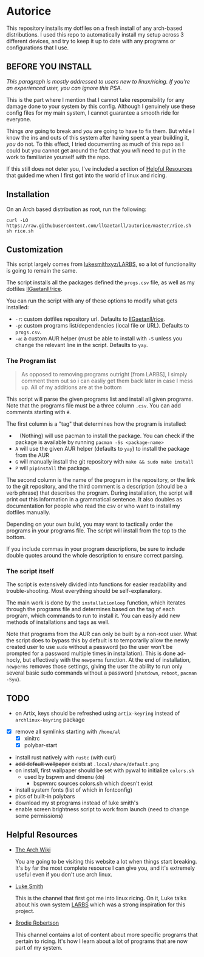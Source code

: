 # Autorice

This repository installs my dotfiles on a fresh install of any arch-based distributions. I used this repo to automatically install my setup across 3 different devices, and try to keep it up to date with any programs or configurations that I use.

## BEFORE YOU INSTALL

_This paragraph is mostly addressed to users new to linux/ricing. If you're an
experienced user, you can ignore this PSA._

This is the part where I mention that I cannot take responsibility for any damage
done to your system by this config. Although I genuinely use these config files
for my main system, I cannot guarantee a smooth ride for everyone.

Things _are_ going to break and _you_ are going to have to fix them. But while I
know the ins and outs of this system after having spent a year building
it, _you_ do not. To this effect, I tried documenting as much of this repo as I
could but you cannot get around the fact that you _will_ need to put in the work
to familiarize yourself with the repo.

If this still does not deter you, I've included a section of [Helpful Resources](#helpful-resources) that guided me when I first got into the world of linux and ricing.

## Installation

On an Arch based distribution as root, run the following:

```
curl -LO https://raw.githubusercontent.com/llGaetanll/autorice/master/rice.sh
sh rice.sh
```

## Customization

This script largely comes from [lukesmithxyz/LARBS](https://github.com/lukesmithxyz/LARBS),
so a lot of functionality is going to remain the same.

The script installs all the packages defined the `progs.csv` file, as well as my dotfiles
[llGaetanll/rice](https://github.com/llGaetanll/rice).

You can run the script with any of these options to modify what gets installed:

- `-r`: custom dotfiles repository url. Defaults to [llGaetanll/rice](https://github.com/llGaetanll/rice).
- `-p`: custom programs list/dependencies (local file or URL). Defaults to `progs.csv`.
- `-a`: a custom AUR helper (must be able to install with `-S` unless you
  change the relevant line in the script. Defaults to `yay`.

### The Program list

> As opposed to removing programs outright [from LARBS], I simply comment them out so i can easliy get them back later in case I mess up. All of my additions are at the bottom

This script will parse the given programs list and install all given programs. Note
that the programs file must be a three column `.csv`. You can add comments starting with `#`.

The first column is a "tag" that determines how the program is installed:

- ` ` (Nothing) will use pacman to install the package. You can check if the package is available by running `pacman -Ss <package-name>`
- `A` will use the given AUR helper (defaults to `yay`) to install the package from the AUR
- `G` will manually install the git repository with `make && sudo make install`
- `P` will `pipinstall` the package.

The second column is the name of the program in the repository, or the link to
the git repository, and the third comment is a description (should be a verb
phrase) that describes the program. During installation, the script will print out
this information in a grammatical sentence. It also doubles as documentation
for people who read the csv or who want to install my dotfiles manually.

Depending on your own build, you may want to tactically order the programs in
your programs file. The script will install from the top to the bottom.

If you include commas in your program descriptions, be sure to include double
quotes around the whole description to ensure correct parsing.

### The script itself

The script is extensively divided into functions for easier readability and
trouble-shooting. Most everything should be self-explanatory.

The main work is done by the `installationloop` function, which iterates
through the programs file and determines based on the tag of each program,
which commands to run to install it. You can easily add new methods of
installations and tags as well.

Note that programs from the AUR can only be built by a non-root user. What
the script does to bypass this by default is to temporarily allow the newly created
user to use `sudo` without a password (so the user won't be prompted for a
password multiple times in installation). This is done ad-hocly, but
effectively with the `newperms` function. At the end of installation,
`newperms` removes those settings, giving the user the ability to run only
several basic sudo commands without a password (`shutdown`, `reboot`,
`pacman -Syu`).

## TODO
- on Artix, keys should be refreshed using `artix-keyring` instead of `archlinux-keyring` package
- [x] remove all symlinks starting with `/home/al`
  - [x] xinitrc
  - [x] polybar-start
- install rust natively with `rustc` (with curl)
- ~~add default wallpaper~~ exists at `.local/share/default.png`
- on install, first wallpaper should be set with pywal to initialize `colors.sh`
  - used by bspwm and dmenu (`dm`) 
    - bspwmrc sources colors.sh which doesn't exist
- install system fonts (list of which in fontconfig)
- pics of built-in polybars
- download my st programs instead of luke smith's
- enable screen brightness script to work from launch (need to change some permissions)

## Helpful Resources

- [The Arch Wiki](https://wiki.archlinux.org/)

  You are going to be visiting this website a lot when things start breaking.
  It's by far the most complete resource I can give you, and it's extremely
  useful even if you don't use arch linux.

- [Luke Smith](https://www.youtube.com/c/LukeSmithxyz)

  This is the channel that first got me into linux ricing. On it, Luke talks
  about his own system [LARBS](https://larbs.xyz) which was a strong inspiration
  for this project.

- [Brodie Robertson](https://www.youtube.com/c/BrodieRobertson)

  This channel contains a lot of content about more specific programs that
  pertain to ricing. It's how I learn about a lot of programs that are now part
  of my system.
